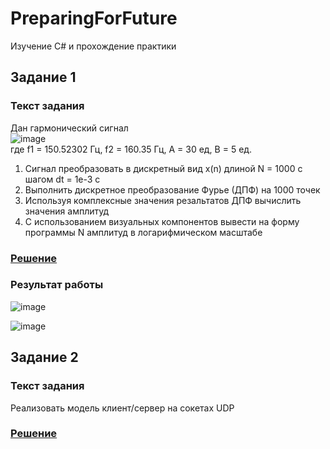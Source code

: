 # PreparingForFuture
Изучение С# и прохождение практики

## Задание 1
### Текст задания
Дан гармонический сигнал  
![image](https://user-images.githubusercontent.com/54107546/124512411-f6ebe680-dde0-11eb-873a-7cfc7731847a.png)  
где f1 = 150.52302 Гц, f2 = 160.35 Гц, A = 30 ед, В = 5 ед.

1. Сигнал преобразовать в дискретный вид x(n) длиной N = 1000 с шагом dt = 1e-3 c
2. Выполнить дискретное преобразование Фурье (ДПФ) на 1000 точек
3. Используя комплексные значения резальтатов ДПФ вычислить значения амплитуд
4. С использованием визуальных компонентов вывести на форму программы N амплитуд в логарифмическом масштабе

### [Решение](task1)

### Результат работы
![image](https://user-images.githubusercontent.com/54107546/125502224-6b5ad9d1-704c-4a98-90cd-d82da025a3e2.png)

![image](https://user-images.githubusercontent.com/54107546/125502355-a922efcd-87ac-4f3c-8024-3b7c395a5f0b.png)

## Задание 2
### Текст задания
Реализовать модель клиент/сервер на сокетах UDP  

### [Решение](task2)

